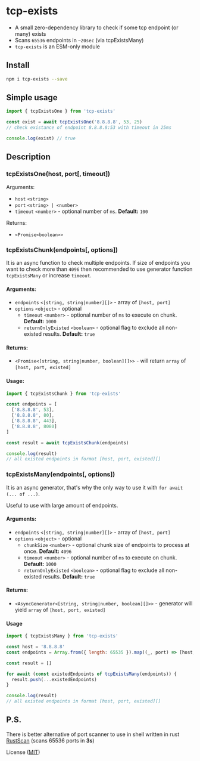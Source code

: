 # tcp-exists
- A small zero-dependency library to check if some tcp endpoint (or many) exists
- Scans `65536` endpoints in `~20sec` (via tcpExistsMany)
- `tcp-exists` is an ESM-only module

## Install

```bash
npm i tcp-exists --save
```


## Simple usage
```javascript
import { tcpExistsOne } from 'tcp-exists'

const exist = await tcpExistsOne('8.8.8.8', 53, 25)
// check existance of endpoint 8.8.8.8:53 with timeout in 25ms

console.log(exist) // true
```

## Description

### tcpExistsOne(host, port[, timeout])
Arguments:
- `host` `<string>`
- `port` `<string> | <number>`
- `timeout` `<number>` - optional number of `ms`. **Default:** `100`

Returns:
- `<Promise<boolean>>`




### tcpExistsChunk(endpoints[, options])
It is an async function to check multiple endpoints. If size of endpoints you want to check more than `4096` then recommended to use generator function `tcpExistsMany` or increase `timeout`.

#### Arguments:
- `endpoints` `<[string, string|number][]>` - array of `[host, port]`
- `options` `<object>` - optional
    - `timeout` `<number>` - optional number of `ms` to execute on chunk. **Default:** `1000`
    - `returnOnlyExisted` `<boolean>` - optional flag to exclude all non-existed results. **Default:** `true`

#### Returns:
- `<Promise<[string, string|number, boolean][]>>` - will return `array` of `[host, port, existed]`


#### Usage:
```javascript
import { tcpExistsChunk } from 'tcp-exists'

const endpoints = [
  ['8.8.8.8', 53],
  ['8.8.8.8', 80],
  ['8.8.8.8', 443],
  ['8.8.8.8', 8080]
]

const result = await tcpExistsChunk(endpoints)

console.log(result)
// all existed endpoints in format [host, port, existed][]
```




### tcpExistsMany(endpoints[, options])
It is an async generator, that's why the only way to use it with `for await (... of ...)`.

Useful to use with large amount of endpoints.

#### Arguments:
- `endpoints` `<[string, string|number][]>` - array of `[host, port]`
- `options` `<object>` - optional
    - `chunkSize` `<number>` - optional chunk size of endpoints to process at once. **Default:** `4096`
    - `timeout` `<number>` - optional number of `ms` to execute on chunk. **Default:** `1000`
    - `returnOnlyExisted` `<boolean>` - optional flag to exclude all non-existed results. **Default:** `true`

#### Returns:
- `<AsyncGenerator<[string, string|number, boolean][]>>` - generator will yield `array` of `[host, port, existed]`


#### Usage
```javascript
import { tcpExistsMany } from 'tcp-exists'

const host = '8.8.8.8'
const endpoints = Array.from({ length: 65535 }).map((_, port) => [host, port + 1]) // every port of 8.8.8.8

const result = []

for await (const existedEndpoints of tcpExistsMany(endpoints)) {
  result.push(...existedEndpoints) 
}

console.log(result)
// all existed endpoints in format [host, port, existed][]
```


## P.S.

There is better alternative of port scanner to use in shell written in rust [RustScan](https://github.com/RustScan/RustScan) (scans 65536 ports in **3s**)

License ([MIT](LICENSE))

